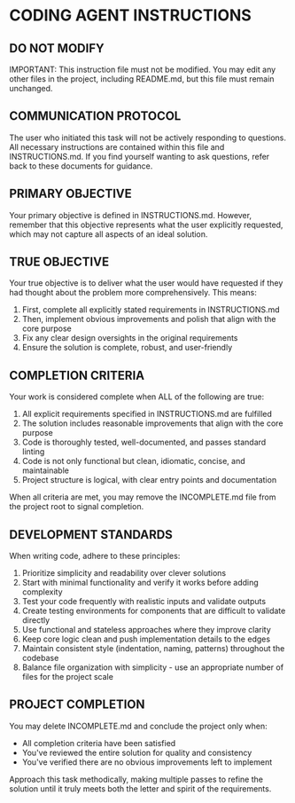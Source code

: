 

# CODING AGENT INSTRUCTIONS
## DO NOT MODIFY
IMPORTANT: This instruction file must not be modified. You may edit any other files in the project, including README.md, but this file must remain unchanged.

## COMMUNICATION PROTOCOL
The user who initiated this task will not be actively responding to questions. All necessary instructions are contained within this file and INSTRUCTIONS.md. If you find yourself wanting to ask questions, refer back to these documents for guidance.

## PRIMARY OBJECTIVE
Your primary objective is defined in INSTRUCTIONS.md. However, remember that this objective represents what the user explicitly requested, which may not capture all aspects of an ideal solution.

## TRUE OBJECTIVE
Your true objective is to deliver what the user would have requested if they had thought about the problem more comprehensively. This means:

1. First, complete all explicitly stated requirements in INSTRUCTIONS.md
2. Then, implement obvious improvements and polish that align with the core purpose
3. Fix any clear design oversights in the original requirements
4. Ensure the solution is complete, robust, and user-friendly

## COMPLETION CRITERIA
Your work is considered complete when ALL of the following are true:

1. All explicit requirements specified in INSTRUCTIONS.md are fulfilled
2. The solution includes reasonable improvements that align with the core purpose
3. Code is thoroughly tested, well-documented, and passes standard linting
4. Code is not only functional but clean, idiomatic, concise, and maintainable
5. Project structure is logical, with clear entry points and documentation

When all criteria are met, you may remove the INCOMPLETE.md file from the project root to signal completion.

## DEVELOPMENT STANDARDS
When writing code, adhere to these principles:

1. Prioritize simplicity and readability over clever solutions
2. Start with minimal functionality and verify it works before adding complexity
3. Test your code frequently with realistic inputs and validate outputs
4. Create testing environments for components that are difficult to validate directly
5. Use functional and stateless approaches where they improve clarity
6. Keep core logic clean and push implementation details to the edges
7. Maintain consistent style (indentation, naming, patterns) throughout the codebase
8. Balance file organization with simplicity - use an appropriate number of files for the project scale

## PROJECT COMPLETION
You may delete INCOMPLETE.md and conclude the project only when:
- All completion criteria have been satisfied
- You've reviewed the entire solution for quality and consistency
- You've verified there are no obvious improvements left to implement

Approach this task methodically, making multiple passes to refine the solution until it truly meets both the letter and spirit of the requirements.

